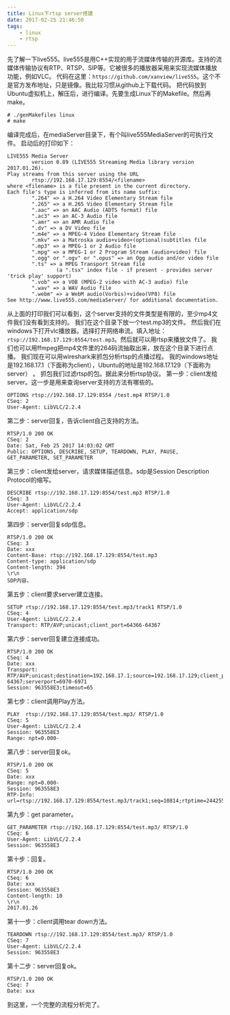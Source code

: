 ```yaml
---
title: Linux下rtsp server搭建
date: 2017-02-25 21:46:50
tags:
	- linux
	- rtsp
---
```

先了解一下live555。live555是用C++实现的用于流媒体传输的开源库。支持的流媒体传输协议有RTP、RTSP、SIP等。它被很多的播放器采用来实现流媒体播放功能，例如VLC。
代码在这里：`https://github.com/xanview/live555`。这个不是官方发布地址，只是镜像。我比较习惯从github上下载代码。
把代码放到Ubuntu虚拟机上，解压后，进行编译。先要生成Linux下的Makefile。然后再make。
```
# ./genMakefiles linux
# make 
```
编译完成后，在mediaServer目录下，有个叫live555MediaServer的可执行文件。
启动后的打印如下：
```
LIVE555 Media Server
        version 0.89 (LIVE555 Streaming Media library version 2017.01.26).
Play streams from this server using the URL
        rtsp://192.168.17.129:8554/<filename>
where <filename> is a file present in the current directory.
Each file's type is inferred from its name suffix:
        ".264" => a H.264 Video Elementary Stream file
        ".265" => a H.265 Video Elementary Stream file
        ".aac" => an AAC Audio (ADTS format) file
        ".ac3" => an AC-3 Audio file
        ".amr" => an AMR Audio file
        ".dv" => a DV Video file
        ".m4e" => a MPEG-4 Video Elementary Stream file
        ".mkv" => a Matroska audio+video+(optional)subtitles file
        ".mp3" => a MPEG-1 or 2 Audio file
        ".mpg" => a MPEG-1 or 2 Program Stream (audio+video) file
        ".ogg" or ".ogv" or ".opus" => an Ogg audio and/or video file
        ".ts" => a MPEG Transport Stream file
                (a ".tsx" index file - if present - provides server 'trick play' support)
        ".vob" => a VOB (MPEG-2 video with AC-3 audio) file
        ".wav" => a WAV Audio file
        ".webm" => a WebM audio(Vorbis)+video(VP8) file
See http://www.live555.com/mediaServer/ for additional documentation.
```
从上面的打印我们可以看到，这个server支持的文件类型是有限的，至少mp4文件我们没有看到支持的。
我们在这个目录下放一个test.mp3的文件。
然后我们在windows下打开vlc播放器。选择打开网络串流。填入地址：`rtsp://192.168.17.129:8554/test.mp3`。然后就可以用rtsp来播放文件了。
我们也可以用ffmpeg把mp4文件里的264码流抽取出来，放在这个目录下进行点播。
我们现在可以用wireshark来抓包分析rtsp的点播过程。
我的windows地址是192.168.17.1（下面称为client），Ubuntu的地址是192.168.17.129（下面称为server） 。
抓包我们过滤rtsp的包。据此来分析rtsp协议。
第一步：client发给server。这一步是用来查询server支持的方法有哪些的。
```
OPTIONS rtsp://192.168.17.129:8554 /test.mp4 RTSP/1.0 
CSeq: 2
User-Agent: LibVLC/2.2.4
```

第二步：server回复，告诉client自己支持的方法。
```
RTSP/1.0 200 OK
CSeq: 2
Date: Sat, Feb 25 2017 14:03:02 GMT
Public: OPTIONS, DESCRIBE, SETUP, TEARDOWN, PLAY, PAUSE, GET_PARAMETER, SET_PARAMETER

```
第三步：client发给server，请求媒体描述信息。sdp是Session Description Protocol的缩写。
```
DESCRIBE rtsp://192.168.17.129:8554/test.mp3 RTSP/1.0
CSeq: 3
User-Agent: LibVLC/2.2.4
Accept: application/sdp
```
第四步：server回复sdp信息。
```
RTSP/1.0 200 OK
CSeq: 3
Date: xxx
Content-Base: rtsp://192.168.17.129:8554/test.mp3
Content-type: application/sdp
Content-length: 394
\r\n
SDP内容。
```
第五步：client要求server建立连接。
```
SETUP rtsp://192.168.17.129:8554/test.mp3/track1 RTSP/1.0
CSeq: 4
User-Agent: LibVLC/2.2.4
Transport: RTP/AVP;unicast;client_port=64366-64367
```
第六步：server回复建立连接成功。
```
RTSP/1.0 200 OK
CSeq: 4
Date: xxx
Transport: RTP/AVP;unicast;destination=192.168.17.1;source=192.168.17.129;client_port=64366-64367;serverport=6970-6971
Session: 963558E3;timeout=65
```
第七步：client调用Play方法。
```
PLAY  rtsp://192.168.17.129:8554/test.mp3/ RTSP/1.0
CSeq: 5
User-Agent: LibVLC/2.2.4
Session: 963558E3
Range: npt=0.000-
```
第八步：server回复ok。
```
RTSP/1.0 200 OK
CSeq: 5
Date: xxx
Range: npt=0.000-
Session: 963558E3
RTP-Info: url=rtsp://192.168.17.129:8554/test.mp3/track1;seq=10814;rtptime=2442558152

```
第九步：get parameter。
```
GET_PARAMETER rtsp://192.168.17.129:8554/test.mp3/ RTSP/1.0
CSeq: 6
User-Agent: LibVLC/2.2.4
Session: 963558E3

```
第十步：回复。
```
RTSP/1.0 200 OK
CSeq: 6
Date: xxx
Session: 963558E3
Content-length: 10
\r\n
2017.01.26
```
第十一步：client调用tear down方法。
```
TEARDOWN rtsp://192.168.17.129:8554/test.mp3/ RTSP/1.0
CSeq: 7
User-Agent: LibVLC/2.2.4
Session: 963558E3
```
第十二步：server回复ok。
```
RTSP/1.0 200 OK
CSeq: 7
Date: xxx
```
到这里，一个完整的流程分析完了。



